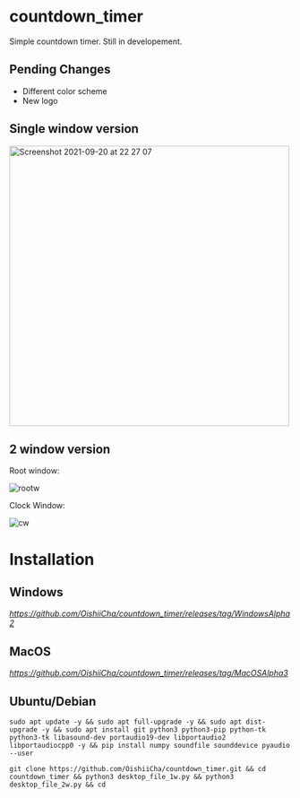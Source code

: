 # countdown_timer
Simple countdown timer.
Still in developement. 

## Pending Changes
- Different color scheme
- New logo


## Single window version
<img width="500" alt="Screenshot 2021-09-20 at 22 27 07" src="https://user-images.githubusercontent.com/86476845/134142048-1822622b-816c-4c99-a3d5-523306d0b522.png">


## 2 window version

Root window:

![rootw](https://user-images.githubusercontent.com/86476845/134584732-2928631a-70e4-4fa8-a47e-157a5d95fdbe.png)


Clock Window:

![cw](https://user-images.githubusercontent.com/86476845/134584753-4e533936-42cb-4cfb-86e3-7cfb41b3d304.png)


# Installation

## Windows

*https://github.com/OishiiCha/countdown_timer/releases/tag/WindowsAlpha2*

## MacOS

*https://github.com/OishiiCha/countdown_timer/releases/tag/MacOSAlpha3*


## Ubuntu/Debian
```
sudo apt update -y && sudo apt full-upgrade -y && sudo apt dist-upgrade -y && sudo apt install git python3 python3-pip python-tk python3-tk libasound-dev portaudio19-dev libportaudio2 libportaudiocpp0 -y && pip install numpy soundfile sounddevice pyaudio --user
```

```
git clone https://github.com/OishiiCha/countdown_timer.git && cd countdown_timer && python3 desktop_file_1w.py && python3 desktop_file_2w.py && cd

```
